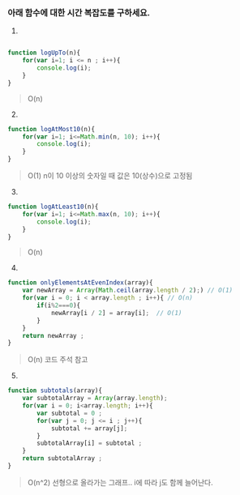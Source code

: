 ### 아래 함수에 대한 시간 복잡도를 구하세요.

1. 

```js

function logUpTo(n){
    for(var i=1; i <= n ; i++){
        console.log(i); 
    }
}
```

> O(n)


2. 
```js
function logAtMost10(n){
    for(var i=1; i<=Math.min(n, 10); i++){
        console.log(i); 
    }
}
```
> O(1)
> n이 10 이상의 숫자일 때 값은 10(상수)으로 고정됨


3. 
```js
function logAtLeast10(n){
    for(var i=1; i<=Math.max(n, 10); i++){
        console.log(i); 
    }
}
```
>O(n)


4.
```js
function onlyElementsAtEvenIndex(array){
    var newArray = Array(Math.ceil(array.length / 2);) // O(1)
    for(var i = 0; i < array.length ; i++){ // O(n)
        if(i%2===0){
            newArray[i / 2] = array[i];  // O(1)
        }
    }
    return newArray ; 
}
```
> O(n)
> 코드 주석 참고 

5. 
```js
function subtotals(array){ 
    var subtotalArray = Array(array.length);  
    for(var i = 0; i<array.length; i++){
        var subtotal = 0 ;
        for(var j = 0; j <= i ; j++){
            subtotal += array[j]; 
        }
        subtotalArray[i] = subtotal ; 
    }
    return subtotalArray ; 
}
```
>O(n^2) 
> 선형으로 올라가는 그래프.. i에 따라 j도 함께 늘어난다. 

